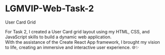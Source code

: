# LGMVIP-Web-Task-2
User Card Grid 

For Task 2, I  created a User Card grid layout  using my  HTML, CSS, and JavaScript skills  to build a dynamic web application.  
With the assistance of the Create React App framework, I brought my vision to life, creating an immersive and interactive user experience. 🌐✨

